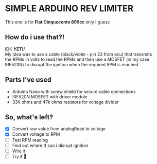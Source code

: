 # SIMPLE ARDUINO REV LIMITER 
This one is for **Fiat Cinquecento 899cc** only i guess

## How do i use that?!
IDK ***YET!!*** <br>
My idea was to use a cable (black/violet - pin 23 from ecu) that transmits the RPMs in volts to read the RPMs and then use a MOSFET (in my case IRF520N) to disrupt the ignition when the required RPM is reached

## Parts I've used
- Arduino Nano with screw shield for secure cable connections
- IRF520N MOSFET with driver module
- 33K ohms and 47k ohms resistors for voltage divider

## So, what's left?
- [x] Convert raw value from analogRead to voltage
- [x] Convert voltage to RPM
- [ ] Test RPM reading
- [ ] Find out where tf can i disrupt ignition
- [ ] Wire it
- [ ] Try it 🎉
